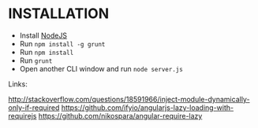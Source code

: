 # INSTALLATION

* Install [NodeJS](https://nodejs.org/en/download/) 
* Run `npm install -g grunt`
* Run `npm install`
* Run `grunt`
* Open another CLI window and run `node server.js`

Links:

http://stackoverflow.com/questions/18591966/inject-module-dynamically-only-if-required
https://github.com/ifyio/angularjs-lazy-loading-with-requirejs
https://github.com/nikospara/angular-require-lazy